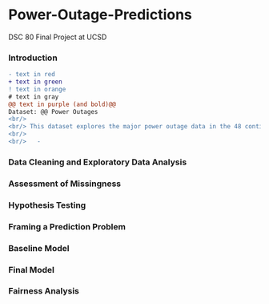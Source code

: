 # Power-Outage-Predictions
DSC 80 Final Project at UCSD

### Introduction
```diff
- text in red
+ text in green
! text in orange
# text in gray
@@ text in purple (and bold)@@
Dataset: @@ Power Outages
<br/> 
<br/> This dataset explores the major power outage data in the 48 contiguous states in the US from January 2000 to July 2016. 
<br/>
<br/>   - 
```

### Data Cleaning and Exploratory Data Analysis
### Assessment of Missingness
### Hypothesis Testing
### Framing a Prediction Problem
### Baseline Model
### Final Model
### Fairness Analysis
